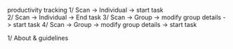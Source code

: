 productivity tracking
1/ Scan -> Individual -> start task <br>
2/ Scan -> Individual -> End task
3/ Scan -> Group -> modify group details -> start task
4/ Scan -> Group -> modify group details -> start task

1/ About & guidelines
